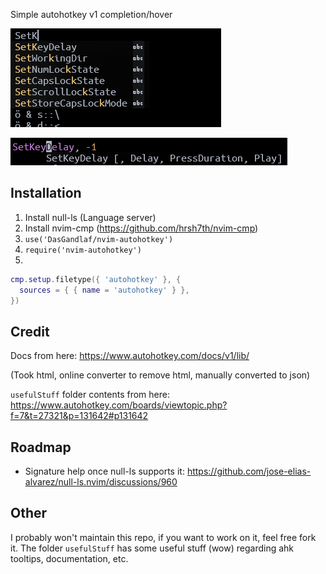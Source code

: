 Simple autohotkey v1 completion/hover

![image](https://github.com/DasGandlaf/nvim-autohotkey/blob/f9141318461443163421c0e58beecf0a59c17218/images/completion.PNG)

![image](https://github.com/DasGandlaf/nvim-autohotkey/blob/f9141318461443163421c0e58beecf0a59c17218/images/hover.PNG)

## Installation
1. Install null-ls (Language server)
2. Install nvim-cmp (https://github.com/hrsh7th/nvim-cmp)
3. `use('DasGandlaf/nvim-autohotkey')`
4. `require('nvim-autohotkey')`
5.
``` lua
cmp.setup.filetype({ 'autohotkey' }, {
  sources = { { name = 'autohotkey' } },
})
```

## Credit
Docs from here: https://www.autohotkey.com/docs/v1/lib/

(Took html, online converter to remove html, manually converted to json)

`usefulStuff` folder contents from here: https://www.autohotkey.com/boards/viewtopic.php?f=7&t=27321&p=131642#p131642

## Roadmap
- Signature help once null-ls supports it: https://github.com/jose-elias-alvarez/null-ls.nvim/discussions/960

## Other
I probably won't maintain this repo, if you want to work on it, feel free fork it.
The folder `usefulStuff` has some useful stuff (wow) regarding ahk tooltips, documentation, etc.
